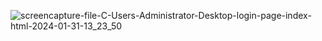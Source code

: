 ![screencapture-file-C-Users-Administrator-Desktop-login-page-index-html-2024-01-31-13_23_50](https://github.com/MurtazaTanda/login-page/assets/153167949/5f10db01-83a8-4887-b5a7-27496163c8d0)

